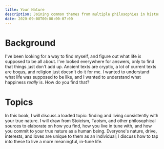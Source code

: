 ```yaml
---
title: Your Nature
description: Joining common themes from multiple philosophies in history, such as Taoism and Stoicism, I elaborate on my understandings of a philosophy for life.
date: 2020-09-08T00:00:00-07:00
---
```


# Background

I've been looking for a way to find myself, and figure out what life is supposed to be all about. I've looked everywhere for answers, only to find that things just don't add up. Ancient texts are cryptic, a lot of current texts are bogus, and religion just doesn't do it for me. I wanted to understand what life was supposed to be like, and I wanted to understand what happiness _really_ is. How do you find that?


# Topics

In this book, I will discuss a loaded topic: finding and living consistently with your true nature. I will draw from Stoicism, Taoism, and other philosophical sources to elaborate on how you find, how you live in tune with, and how you commit to your true nature as a human being. Everyone's nature, drive, interests, and loves are unique to them as an individual; I discuss how to tap into these to live a more meaningful, in-tune life.

